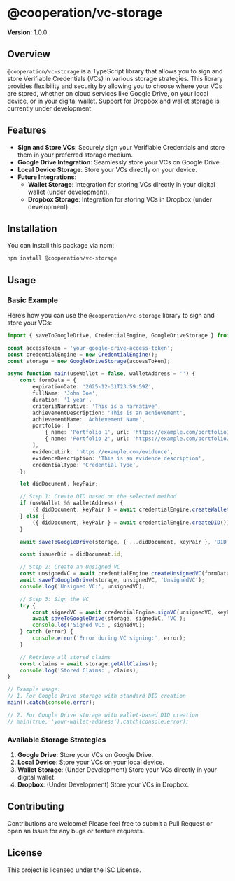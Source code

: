 # @cooperation/vc-storage

**Version**: 1.0.0

## Overview

`@cooperation/vc-storage` is a TypeScript library that allows you to sign and store Verifiable Credentials (VCs) in various storage strategies. This library provides flexibility and security by allowing you to choose where your VCs are stored, whether on cloud services like Google Drive, on your local device, or in your digital wallet. Support for Dropbox and wallet storage is currently under development.

## Features

- **Sign and Store VCs**: Securely sign your Verifiable Credentials and store them in your preferred storage medium.
- **Google Drive Integration**: Seamlessly store your VCs on Google Drive.
- **Local Device Storage**: Store your VCs directly on your device.
- **Future Integrations**:
  - **Wallet Storage**: Integration for storing VCs directly in your digital wallet (under development).
  - **Dropbox Storage**: Integration for storing VCs in Dropbox (under development).

## Installation

You can install this package via npm:

```bash
npm install @cooperation/vc-storage
```

## Usage

### Basic Example

Here’s how you can use the `@cooperation/vc-storage` library to sign and store your VCs:

```typescript
import { saveToGoogleDrive, CredentialEngine, GoogleDriveStorage } from '@cooperation/vc-storage';

const accessToken = 'your-google-drive-access-token';
const credentialEngine = new CredentialEngine();
const storage = new GoogleDriveStorage(accessToken);

async function main(useWallet = false, walletAddress = '') {
	const formData = {
		expirationDate: '2025-12-31T23:59:59Z',
		fullName: 'John Doe',
		duration: '1 year',
		criteriaNarrative: 'This is a narrative',
		achievementDescription: 'This is an achievement',
		achievementName: 'Achievement Name',
		portfolio: [
			{ name: 'Portfolio 1', url: 'https://example.com/portfolio1' },
			{ name: 'Portfolio 2', url: 'https://example.com/portfolio2' },
		],
		evidenceLink: 'https://example.com/evidence',
		evidenceDescription: 'This is an evidence description',
		credentialType: 'Credential Type',
	};

	let didDocument, keyPair;

	// Step 1: Create DID based on the selected method
	if (useWallet && walletAddress) {
		({ didDocument, keyPair } = await credentialEngine.createWalletDID(walletAddress));
	} else {
		({ didDocument, keyPair } = await credentialEngine.createDID());
	}

	await saveToGoogleDrive(storage, { ...didDocument, keyPair }, 'DID');

	const issuerDid = didDocument.id;

	// Step 2: Create an Unsigned VC
	const unsignedVC = await credentialEngine.createUnsignedVC(formData, issuerDid);
	await saveToGoogleDrive(storage, unsignedVC, 'UnsignedVC');
	console.log('Unsigned VC:', unsignedVC);

	// Step 3: Sign the VC
	try {
		const signedVC = await credentialEngine.signVC(unsignedVC, keyPair);
		await saveToGoogleDrive(storage, signedVC, 'VC');
		console.log('Signed VC:', signedVC);
	} catch (error) {
		console.error('Error during VC signing:', error);
	}

	// Retrieve all stored claims
	const claims = await storage.getAllClaims();
	console.log('Stored Claims:', claims);
}

// Example usage:
// 1. For Google Drive storage with standard DID creation
main().catch(console.error);

// 2. For Google Drive storage with wallet-based DID creation
// main(true, 'your-wallet-address').catch(console.error);
```

### Available Storage Strategies

1. **Google Drive**: Store your VCs on Google Drive.
2. **Local Device**: Store your VCs on your local device.
3. **Wallet Storage**: (Under Development) Store your VCs directly in your digital wallet.
4. **Dropbox**: (Under Development) Store your VCs in Dropbox.

## Contributing

Contributions are welcome! Please feel free to submit a Pull Request or open an Issue for any bugs or feature requests.

## License

This project is licensed under the ISC License.
